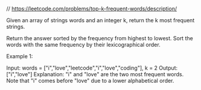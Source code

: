 // https://leetcode.com/problems/top-k-frequent-words/description/

Given an array of strings words and an integer k, return the k most frequent strings.

Return the answer sorted by the frequency from highest to lowest. Sort the words with the same frequency by their lexicographical order.

Example 1:

Input: words = ["i","love","leetcode","i","love","coding"], k = 2
Output: ["i","love"]
Explanation: "i" and "love" are the two most frequent words.
Note that "i" comes before "love" due to a lower alphabetical order.